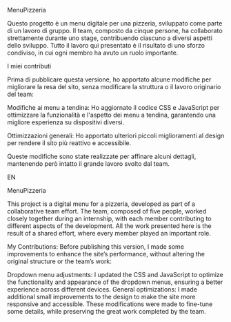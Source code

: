 MenuPizzeria

Questo progetto è un menu digitale per una pizzeria, sviluppato come parte di un lavoro di gruppo. Il team, composto da cinque persone, ha collaborato strettamente durante uno stage, contribuendo ciascuno a diversi aspetti dello sviluppo. Tutto il lavoro qui presentato è il risultato di uno sforzo condiviso, in cui ogni membro ha avuto un ruolo importante.

I miei contributi

Prima di pubblicare questa versione, ho apportato alcune modifiche per migliorare la resa del sito, senza modificare la struttura o il lavoro originario del team:

Modifiche ai menu a tendina: Ho aggiornato il codice CSS e JavaScript per ottimizzare la funzionalità e l'aspetto dei menu a tendina, garantendo una migliore esperienza su dispositivi diversi.

Ottimizzazioni generali: Ho apportato ulteriori piccoli miglioramenti al design per rendere il sito più reattivo e accessibile.

Queste modifiche sono state realizzate per affinare alcuni dettagli, mantenendo però intatto il grande lavoro svolto dal team.



EN


MenuPizzeria

This project is a digital menu for a pizzeria, developed as part of a collaborative team effort. The team, composed of five people, worked closely together during an internship, with each member contributing to different aspects of the development. All the work presented here is the result of a shared effort, where every member played an important role.

My Contributions:
Before publishing this version, I made some improvements to enhance the site’s performance, without altering the original structure or the team’s work:

Dropdown menu adjustments: I updated the CSS and JavaScript to optimize the functionality and appearance of the dropdown menus, ensuring a better experience across different devices.
General optimizations: I made additional small improvements to the design to make the site more responsive and accessible.
These modifications were made to fine-tune some details, while preserving the great work completed by the team.





